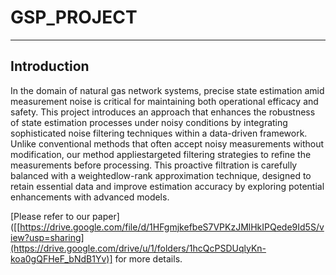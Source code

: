 # GSP_PROJECT
--------------------------
## Introduction

In the domain of natural gas network systems, precise state estimation amid measurement noise is critical for maintaining both operational efficacy and safety. This project introduces an approach that enhances the robustness of state estimation processes under noisy conditions by integrating sophisticated noise filtering techniques within a data-driven framework. Unlike conventional methods that often accept noisy measurements without modification, our method appliestargeted filtering strategies to refine the measurements before processing. This proactive filtration is carefully balanced with a weightedlow-rank approximation technique, designed to retain essential data and improve estimation accuracy by exploring potential enhancements with advanced models.   

[Please refer to our paper]([[https://drive.google.com/file/d/1HFgmjkefbeS7VPKzJMlHkIPQede9Id5S/view?usp=sharing](https://drive.google.com/drive/u/1/folders/1hcQcPSDUqlyKn-koa0gQFHeF_bNdB1Yv)] for more details.
